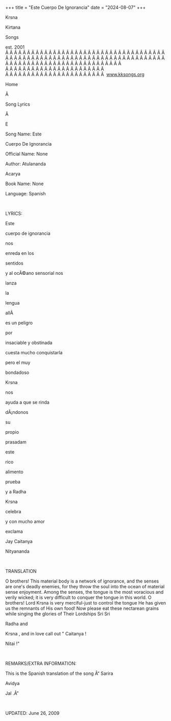 +++ 
title = "Este Cuerpo De Ignorancia"
date = "2024-08-07"
+++

Krsna
 
Kirtana
 
Songs

est. 2001
Â Â Â Â Â Â Â Â Â Â Â Â Â Â Â Â Â Â Â Â Â Â Â Â Â Â Â Â Â Â Â Â Â Â Â Â Â Â Â Â Â Â Â Â Â Â Â Â Â Â Â Â Â Â Â Â Â Â Â Â Â Â Â Â Â Â Â Â Â Â Â Â Â Â Â Â Â Â Â Â Â Â Â Â Â Â Â Â Â Â Â Â Â Â Â Â Â Â Â Â Â  
Â Â Â Â Â Â Â Â Â Â Â Â Â Â Â Â Â Â Â Â Â Â Â  
Â Â Â Â Â Â Â Â Â Â Â Â Â Â Â Â Â Â Â Â Â Â Â  
www.kksongs.org








Home


Ã 
 
Song Lyrics
 
Ã 
 
E


Song Name: 
Este
 
Cuerpo
 De 
Ignorancia


Official Name: None


Author: 
Atulananda
 
Acarya


Book Name: None


Language: 
Spanish


 


LYRICS:


Este
 
cuerpo
 de 
ignorancia


nos
 
enreda
 en 
los
 
sentidos


y
 al 
ocÃ©ano
 sensorial 
nos
 
lanza


la
 
lengua
 
allÃ­
 
es
 un 
peligro


por
 
insaciable
 y 
obstinada


cuesta
 mucho 
conquistarla


pero
 el 
muy
 
bondadoso
 
Krsna


nos
 
ayuda
 a 
que
 se 
rinda


dÃ¡ndonos
 
su
 
propio
 
prasadam


este
 
rico
 
alimento
 
prueba


y
 a 
Radha
 
Krsna
 
celebra


y
 con mucho 
amor
 
exclama


Jay 
Caitanya


Nityananda


 


TRANSLATION


O
brothers! This material body is a network of ignorance, and the senses are
one's deadly enemies, for they throw the soul into the ocean of material sense
enjoyment. Among the senses, the tongue is the most voracious and verily
wicked; it is very difficult to conquer the tongue in this world. O brothers!
Lord 
Krsna
 is very merciful-just to control the
tongue He has given us the remnants of His own food! Now please eat these 
nectarean
 grains while singing the glories of Their
Lordships Sri 
Sri
 
Radha
 and

Krsna
, and in love call out "
Caitanya
!

Nitai
!"


 


REMARKS/EXTRA INFORMATION:


This is the Spanish translation of the song Â“
Sarira
 
Avidya
 
Jal
.Â”


 


UPDATED:
 June 26, 2009